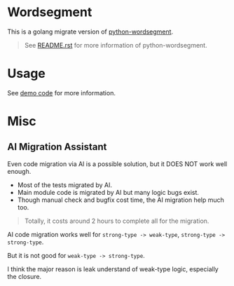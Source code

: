 # Wordsegment

This is a golang migrate version of [python-wordsegment](https://github.com/grantjenks/python-wordsegment).

> See [README.rst](README.rst) for more information of python-wordsegment.

# Usage
See [demo code](cmd/main.go) for more information. 

# Misc
## AI Migration Assistant
Even code migration via AI is a possible solution, but it DOES NOT work well enough.

- Most of the tests migrated by AI.
- Main module code is migrated by AI but many logic bugs exist.
- Though manual check and bugfix cost time, the AI migration help much too.

> Totally, it costs around 2 hours to complete all for the migration.

AI code migration works well for `strong-type -> weak-type`, `strong-type -> strong-type`. 

But it is not good for `weak-type -> strong-type`.

I think the major reason is leak understand of weak-type logic, especially the closure.